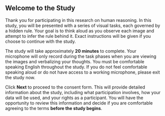 ## Welcome to the Study

Thank you for participating in this research on human reasoning. In this study, you will be presented with a series of visual tasks, each governed by a hidden rule. Your goal is to think aloud as you observe each image and attempt to infer the rule behind it. Exact instructions will be given if you choose to continue with the study.

The study will take approximately **20 minutes** to complete. Your microphone will only record during the task phases when you are viewing the images and verbalizing your thoughts. You must be comfortable speaking English throughout the study. If you do not feel comfortable speaking aloud or do not have access to a working microphone, please exit the study now.

Click **Next** to proceed to the consent form. This will provide detailed information about the study, including what participation involves, how your data will be used, and your rights as a participant. You will have the opportunity to review this information and decide if you are comfortable agreeing to the terms **before the study begins**.
